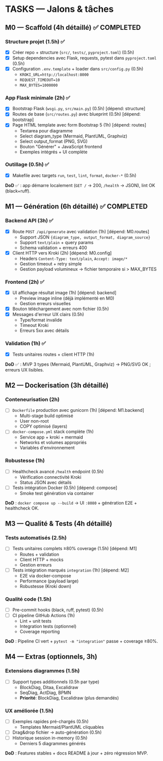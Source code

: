# TASKS — Jalons & tâches

## M0 — Scaffold (4h détaillé) ✅ COMPLETED
### Structure projet (1.5h) ✅
- [x] Créer repo + structure (`src/`, `tests/`, `pyproject.toml`) (0.5h)
- [x] Setup dependencies avec Flask, requests, pytest dans `pyproject.toml` (0.5h) 
- [x] Configuration `.env.template` + loader dans `src/config.py` (0.5h)
  - `KROKI_URL=http://localhost:8000`
  - `REQUEST_TIMEOUT=10`
  - `MAX_BYTES=1000000`

### App Flask minimale (2h) ✅
- [x] Bootstrap Flask (`wsgi.py`, `src/main.py`) (0.5h) [dépend: structure]
- [x] Routes de base (`src/routes.py`) avec blueprint (0.5h) [dépend: bootstrap]
- [x] Page HTML template avec form Bootstrap 5 (1h) [dépend: routes]
  - Textarea pour diagramme
  - Select diagram_type (Mermaid, PlantUML, Graphviz)
  - Select output_format (PNG, SVG)
  - Bouton "Générer" + JavaScript frontend
  - Exemples intégrés + UI complète

### Outillage (0.5h) ✅
- [x] Makefile avec targets `run`, `test`, `lint`, `format`, `docker-*` (0.5h)

**DoD** ✅ : app démarre localement (`GET /` → 200, `/health` → JSON), lint OK (black+ruff).

## M1 — Génération (6h détaillé) ✅ COMPLETED
### Backend API (3h) ✅
- [x] Route `POST /api/generate` avec validation (1h) [dépend: M0.routes]
  - Support JSON `{diagram_type, output_format, diagram_source}`
  - Support `text/plain` + query params  
  - Schema validation + erreurs 400
- [x] Client HTTP vers Kroki (2h) [dépend: M0.config]
  - Headers `Content-Type: text/plain`, `Accept: image/*`
  - Gestion timeout + retry simple
  - Gestion payload volumineux → fichier temporaire si > MAX_BYTES

### Frontend (2h) ✅
- [x] UI affichage résultat image (1h) [dépend: backend]
  - Preview image inline (déjà implémenté en M0)
  - Gestion erreurs visuelles
- [x] Bouton téléchargement avec nom fichier (0.5h)
- [x] Messages d'erreur UX clairs (0.5h)
  - Type/format invalide
  - Timeout Kroki
  - Erreurs 5xx avec détails

### Validation (1h) ✅
- [x] Tests unitaires routes + client HTTP (1h)

**DoD** ✅ : MVP 3 types (Mermaid, PlantUML, Graphviz) → PNG/SVG OK ; erreurs UX lisibles.

## M2 — Dockerisation (3h détaillé)
### Conteneurisation (2h)
- [ ] `Dockerfile` production avec gunicorn (1h) [dépend: M1.backend]
  - Multi-stage build optimisé
  - User non-root
  - COPY optimisé (layers)
- [ ] `docker-compose.yml` stack complète (1h)
  - Service app + kroki + mermaid
  - Networks et volumes appropriés
  - Variables d'environnement

### Robustesse (1h) 
- [ ] Healthcheck avancé `/health` endpoint (0.5h)
  - Vérification connectivité Kroki
  - Status JSON avec détails
- [ ] Tests intégration Docker (0.5h) [dépend: compose]
  - Smoke test génération via container

**DoD** : `docker compose up --build` → UI `:8080` + génération E2E + healthcheck OK.

## M3 — Qualité & Tests (4h détaillé)
### Tests automatisés (2.5h)
- [ ] Tests unitaires complets ≥80% coverage (1.5h) [dépend: M1]
  - Routes + validation
  - Client HTTP + mocks  
  - Gestion erreurs
- [ ] Tests intégration marqués `integration` (1h) [dépend: M2]
  - E2E via docker-compose
  - Performance (payload large)
  - Robustesse (Kroki down)

### Qualité code (1.5h)
- [ ] Pre-commit hooks (black, ruff, pytest) (0.5h)
- [ ] CI pipeline GitHub Actions (1h)
  - Lint + unit tests
  - Integration tests (optionnel)
  - Coverage reporting

**DoD** : Pipeline CI vert + `pytest -m "integration"` passe + coverage ≥80%.

## M4 — Extras (optionnels, 3h)
### Extensions diagrammes (1.5h)
- [ ] Support types additionnels (0.5h par type)
  - BlockDiag, Ditaa, Excalidraw
  - SeqDiag, ActDiag, BPMN
  - **Priorité**: BlockDiag, Excalidraw (plus demandés)

### UX améliorée (1.5h)  
- [ ] Exemples rapides pré-chargés (0.5h)
  - Templates Mermaid/PlantUML cliquables
- [ ] Drag&drop fichier → auto-génération (0.5h)
- [ ] Historique session in-memory (0.5h)
  - Derniers 5 diagrammes générés

**DoD** : Features stables + docs README à jour + zéro régression MVP.